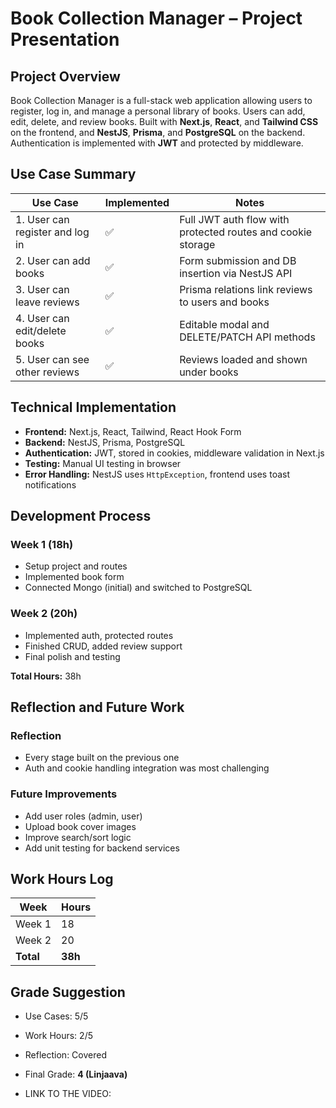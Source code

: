 
#  Book Collection Manager – Project Presentation

##  Project Overview

Book Collection Manager is a full-stack web application allowing users to register, log in, and manage a personal library of books. Users can add, edit, delete, and review books. Built with **Next.js**, **React**, and **Tailwind CSS** on the frontend, and **NestJS**, **Prisma**, and **PostgreSQL** on the backend. Authentication is implemented with **JWT** and protected by middleware.

##  Use Case Summary

| Use Case | Implemented | Notes |
|----------|-------------|-------|
| 1. User can register and log in | ✅ | Full JWT auth flow with protected routes and cookie storage |
| 2. User can add books | ✅ | Form submission and DB insertion via NestJS API |
| 3. User can leave reviews | ✅ | Prisma relations link reviews to users and books |
| 4. User can edit/delete books | ✅ | Editable modal and DELETE/PATCH API methods |
| 5. User can see other reviews | ✅ | Reviews loaded and shown under books |

##  Technical Implementation

- **Frontend:** Next.js, React, Tailwind, React Hook Form
- **Backend:** NestJS, Prisma, PostgreSQL
- **Authentication:** JWT, stored in cookies, middleware validation in Next.js
- **Testing:** Manual UI testing in browser
- **Error Handling:** NestJS uses `HttpException`, frontend uses toast notifications

##  Development Process

### Week 1 (18h)
- Setup project and routes
- Implemented book form
- Connected Mongo (initial) and switched to PostgreSQL

### Week 2 (20h)
- Implemented auth, protected routes
- Finished CRUD, added review support
- Final polish and testing

**Total Hours:** 38h

##  Reflection and Future Work

### Reflection
- Every stage built on the previous one
- Auth and cookie handling integration was most challenging

### Future Improvements
- Add user roles (admin, user)
- Upload book cover images
- Improve search/sort logic
- Add unit testing for backend services

##  Work Hours Log

| Week | Hours |
|------|-------|
| Week 1 | 18 |
| Week 2 | 20 |
| **Total** | **38h** |

##  Grade Suggestion

- Use Cases: 5/5
- Work Hours: 2/5
- Reflection: Covered
- Final Grade: **4 (Linjaava)**

- LINK TO THE VIDEO: 
